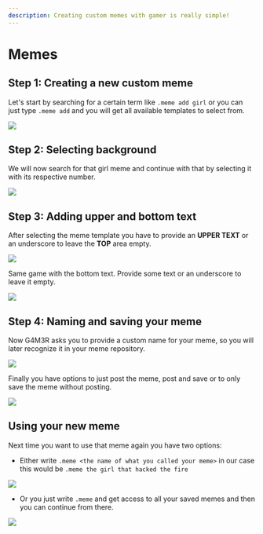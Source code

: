 ```yaml
---
description: Creating custom memes with gamer is really simple!
---
```


# Memes

## Step 1: Creating a new custom meme

Let's start by searching for a certain term like `.meme add girl` or you can just type `.meme add` and you will get all available templates to select from.

![](https://jgriffin34432.gitbooks.io/g4m3r-sample-guides/content/assets/import.png)

## Step 2: Selecting background

We will now search for that girl meme and continue with that by selecting it with its respective number.

![](https://jgriffin34432.gitbooks.io/g4m3r-sample-guides/content/assets/select%20girl%20meme.png)

## Step 3: Adding upper and bottom text

After selecting the meme template you have to provide an **UPPER TEXT** or an underscore to leave the **TOP** area empty.

![](https://jgriffin34432.gitbooks.io/g4m3r-sample-guides/content/assets/HOODINI%20HACKED%20IT.png)

Same game with the bottom text. Provide some text or an underscore to leave it empty.

![](https://jgriffin34432.gitbooks.io/g4m3r-sample-guides/content/assets/bottom%20message.png)

## Step 4: Naming and saving your meme

Now G4M3R asks you to provide a custom name for your meme, so you will later recognize it in your meme repository.

![](https://jgriffin34432.gitbooks.io/g4m3r-sample-guides/content/assets/oof.png)

Finally you have options to just post the meme, post and save or to only save the meme without posting.

![](https://jgriffin34432.gitbooks.io/g4m3r-sample-guides/content/assets/post.png)

## Using your new meme

Next time you want to use that meme again you have two options:

* Either write `.meme <the name of what you called your meme>` in our case this would be `.meme the girl that hacked the fire`

![](https://jgriffin34432.gitbooks.io/g4m3r-sample-guides/content/assets/the%20girl%20that%20hacked%20the%20fire.png)

* Or you just write `.meme` and get access to all your saved memes and then you can continue from there.

![](https://jgriffin34432.gitbooks.io/g4m3r-sample-guides/content/assets/memes%20list.png)

